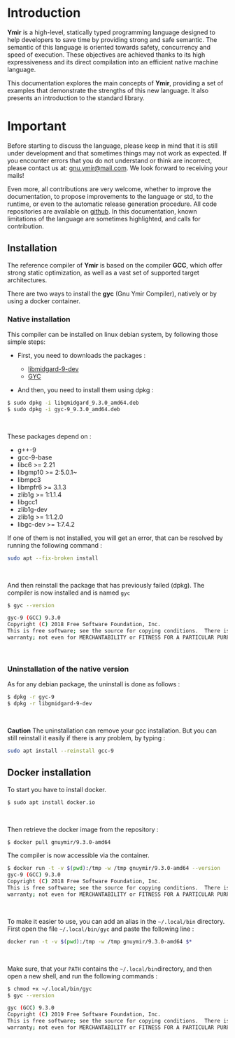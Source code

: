 # Introduction

**Ymir** is a high-level, statically typed programming language
  designed to help developers to save time by providing strong and
  safe semantic. The semantic of this language is oriented towards
  safety, concurrency and speed of execution. These objectives are
  achieved thanks to its high expressiveness and its direct
  compilation into an efficient native machine language.

This documentation explores the main concepts of **Ymir**, providing a
set of examples that demonstrate the strengths of this new
language. It also presents an introduction to the standard library.

# Important

Before starting to discuss the language, please keep in mind that it
is still under development and that sometimes things may not work as
expected. If you encounter errors that you do not understand or think
are incorrect, please contact us at: <gnu.ymir@mail.com>. We look
forward to receiving your mails!

Even more, all contributions are very welcome, whether to improve the
documentation, to propose improvements to the language or std, to the
runtime, or even to the automatic release generation procedure. All
code repositories are available on
[github](https://github.com/GNU-Ymir). In this documentation, known
limitations of the language are sometimes highlighted, and calls for
contribution.

## Installation

The reference compiler of **Ymir** is based on the compiler **GCC**,
which offer strong static optimization, as well as a vast set of
supported target architectures.

There are two ways to install the **gyc** (Gnu Ymir Compiler), natively or by using a docker container.

### Native installation 

This compiler can be installed on linux debian system, by following those simple steps: 
- First, you need to downloads the packages : 
  - [libmidgard-9-dev](https://gitea.emile-cadorel.fr/Emile/Ymir-Docker/src/branch/master/builder_image/9/amd64/bin/libgmidgard_9.3.0_amd64.deb)
  - [GYC](https://gitea.emile-cadorel.fr/Emile/Ymir-Docker/src/branch/master/builder_image/9/amd64/bin/gyc-9_9.3.0_amd64.deb)

- And then, you need to install them using dpkg : 

```bash
$ sudo dpkg -i libgmidgard_9.3.0_amd64.deb
$ sudo dpkg -i gyc-9_9.3.0_amd64.deb
```
<br>

These packages depend on : 
- g++-9
- gcc-9-base
- libc6 >= 2.21
- libgmp10 >= 2:5.0.1~
- libmpc3
- libmpfr6 >= 3.1.3
- zlib1g >= 1:1.1.4
- libgcc1
- zlib1g-dev
- zlib1g >= 1:1.2.0
- libgc-dev >= 1:7.4.2

If one of them is not installed, you will get an error, that can be resolved by running the following command : 

```bash
sudo apt --fix-broken install
```
<br>

And then reinstall the package that has previously failed (dpkg).
The compiler is now installed and is named `gyc`

```bash
$ gyc --version

gyc-9 (GCC) 9.3.0
Copyright (C) 2018 Free Software Foundation, Inc.
This is free software; see the source for copying conditions.  There is NO
warranty; not even for MERCHANTABILITY or FITNESS FOR A PARTICULAR PURPOSE.
```
<br>

### Uninstallation of the native version

As for any debian package, the uninstall is done as follows : 

```bash
$ dpkg -r gyc-9
$ dpkg -r libgmidgard-9-dev
```
<br>

**Caution** The uninstallation can remove your gcc installation.
But you can still reinstall it easily if there is any problem, by typing : 

```bash
sudo apt install --reinstall gcc-9
```

## Docker installation

To start you have to install docker.
```bash
$ sudo apt install docker.io
```
<br>

Then retrieve the docker image from the repository :
```bash
$ docker pull gnuymir/9.3.0-amd64
```

The compiler is now accessible via the container.
```bash
$ docker run -t -v $(pwd):/tmp -w /tmp gnuymir/9.3.0-amd64 --version 
gyc-9 (GCC) 9.3.0
Copyright (C) 2018 Free Software Foundation, Inc.
This is free software; see the source for copying conditions.  There is NO
warranty; not even for MERCHANTABILITY or FITNESS FOR A PARTICULAR PURPOSE.
```
<br>

To make it easier to use, you can add an alias in the `~/.local/bin` directory.
First open the file `~/.local/bin/gyc` and paste the following line :

```bash
docker run -t -v $(pwd):/tmp -w /tmp gnuymir/9.3.0-amd64 $*
```
<br>

Make sure, that your `PATH` contains the `~/.local/bin`directory, and
then open a new shell, and run the following commands :

```bash
$ chmod +x ~/.local/bin/gyc
$ gyc --version

gyc (GCC) 9.3.0
Copyright (C) 2019 Free Software Foundation, Inc.
This is free software; see the source for copying conditions.  There is NO
warranty; not even for MERCHANTABILITY or FITNESS FOR A PARTICULAR PURPOSE.
```
